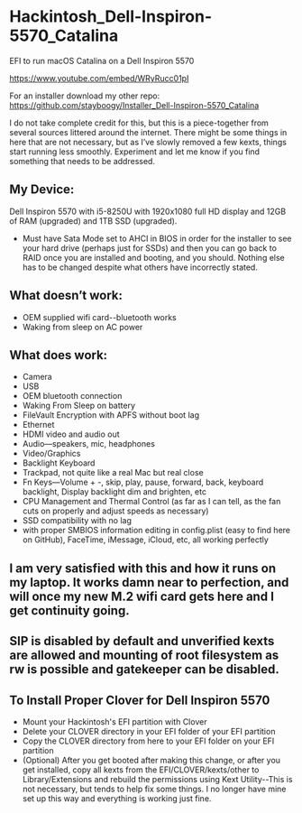 # Hackintosh_Dell-Inspiron-5570_Catalina
EFI to run macOS Catalina on a Dell Inspiron 5570

https://www.youtube.com/embed/WRyRucc01pI

For an installer download my other repo: https://github.com/stayboogy/Installer_Dell-Inspiron-5570_Catalina

I do not take complete credit for this, but this is a piece-together from several sources littered around the internet.  There might be some things in here that are not necessary, but as I’ve slowly removed a few kexts, things start running less smoothly.  Experiment and let me know if you find something that needs to be addressed.


## My Device:

Dell Inspiron 5570 with i5-8250U with 1920x1080 full HD display and 12GB of RAM (upgraded) and 1TB SSD (upgraded).

- Must have Sata Mode set to AHCI in BIOS in order for the installer to see your hard drive (perhaps just for SSDs) and then you can go back to RAID once you are installed and booting, and you should. Nothing else has to be changed despite what others have incorrectly stated.


## What doesn’t work:

- OEM supplied wifi card--bluetooth works
- Waking from sleep on AC power


## What does work:

- Camera
- USB
- OEM bluetooth connection
- Waking From Sleep on battery
- FileVault Encryption with APFS without boot lag
- Ethernet
- HDMI video and audio out
- Audio—speakers, mic, headphones
- Video/Graphics
- Backlight Keyboard
- Trackpad, not quite like a real Mac but real close
- Fn Keys—Volume + -, skip, play, pause, forward, back, keyboard backlight, Display backlight dim and brighten, etc
- CPU Management and Thermal Control (as far as I can tell, as the fan cuts on properly and adjust speeds as necessary)
- SSD compatibility with no lag
- with proper SMBIOS information editing in config.plist (easy to find here on GitHub), FaceTime, iMessage, iCloud, etc, all working perfectly


## I am very satisfied with this and how it runs on my laptop.  It works damn near to perfection, and will once my new M.2 wifi card gets here and I get continuity going.

## SIP is disabled by default and unverified kexts are allowed and mounting of root filesystem as rw is possible and gatekeeper can be disabled.


## To Install Proper Clover for Dell Inspiron 5570

- Mount your Hackintosh's EFI partition with Clover
- Delete your CLOVER directory in your EFI folder of your EFI partition
- Copy the CLOVER directory from here to your EFI folder on your EFI partition  
- (Optional) After you get booted after making this change, or after you get installed, copy all kexts from the EFI/CLOVER/kexts/other to Library/Extensions and rebuild the permissions using Kext Utility--This is not necessary, but tends to help fix some things. I no longer have mine set up this way and everything is working just fine.



